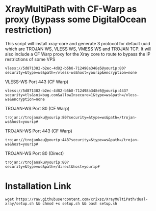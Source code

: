 # XrayMultiPath with CF-Warp as proxy (Bypass some DigitalOcean restriction)
This script will install xray-core and generate 3 protocol for default uuid which are TROJAN WS, VLESS WS, VMESS WS and TROJAN TCP. It will also include a CF Warp proxy for 
the Xray core to route to bypass the IP restrictions of some VPS 

```
vless://5d871382-b2ec-4d82-b5b8-712498a348e5@yourip:80?security=&type=ws&path=/vless-ws&host=yourip&encryption=none
```

VLESS-WS Port 443 (CF Warp)
```
vless://5d871382-b2ec-4d82-b5b8-712498a348e5@yourip:443?security=tls&sni=bug.com&allowInsecure=1&type=ws&path=/vless-ws&encryption=none
```

TROJAN-WS Port 80 (CF Warp)
```
trojan://trojanaku@yourip:80?security=&type=ws&path=/trojan-ws&host=yourip#
```

TROJAN-WS Port 443 (CF Warp)
```
trojan://trojankau@yourip:443?security=&type=ws&path=/trojan-ws&host=yourip#
```

TROJAN-WS Port 80 (Direct)
```
trojan://trojanaku@yourip:80?security=&type=ws&path=/direct&host=yourip#
```

# Installation Link
```
wget https://raw.githubusercontent.com/crixsz/XrayMultiPath/dual-xray/setup.sh && chmod +x setup.sh && bash setup.sh
```
